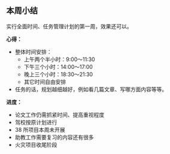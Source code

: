 ## 本周小结

实行全面时间、任务管理计划的第一周，效果还可以。

**心得：**

* 整体时间安排：
	* 上午两个半小时：9:00～11:30
	* 下午三个小时：14:00～17:00
	* 晚上三个小时：18:30～21:30
	* 其它时间自由安排
* 任务的话，规划越细越好，例如看几篇文章、写哪方面内容等等。

**进度：**

* 论文工作仍需抓紧时间、提高重视程度
* 驾校按原计划进行
* 38 所项目本周未开展
* 助教工作需要复习的内容还有很多
* 火灾项目收尾阶段

